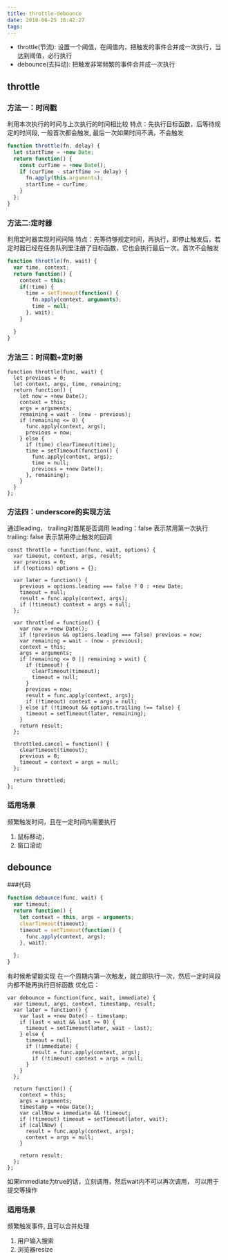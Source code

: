 ```yaml
---
title: throttle-debounce
date: 2018-06-25 16:42:27
tags:
---
```

* throttle(节流): 设置一个阈值，在阈值内，把触发的事件合并成一次执行，当达到阈值，必行执行
* debounce(去抖动): 把触发非常频繁的事件合并成一次执行 

## throttle

### 方法一：时间戳
利用本次执行的时间与上次执行的时间相比较
特点：先执行目标函数，后等待规定的时间段, 一般首次都会触发, 最后一次如果时间不满，不会触发
``` javascript
function throttle(fn, delay) {
  let startTime = +new Date;
  return function() {
    const curTime = +new Date();
    if (curTime - startTime >= delay) {
      fn.apply(this.arguments);
      startTime = curTime;
    }
  };
}
```

### 方法二:定时器
利用定时器实现时间间隔
特点：先等待够规定时间，再执行，即停止触发后，若定时器已经在任务队列里注册了目标函数，它也会执行最后一次。首次不会触发

``` javascript
function throttle(fn, wait) {
  var time, context;
  return function() {
    context = this;
    if(!time) {
      time = setTimeout(function() {
        fn.apply(context, arguments);
        time = null;
      }, wait);
    }

  }
}
```

### 方法三：时间戳+定时器
```
function throttle(func, wait) {
  let previous = 0;
  let context, args, time, remaining;
  return function() {
    let now = +new Date();
    context = this;
    args = arguments;
    remaining = wait - (now - previous);
    if (remaining <= 0) {
      func.apply(context, args);
      previous = now;
    } else {
      if (time) clearTimeout(time);
      time = setTimeout(function() {
        func.apply(context, args);
        time = null;
        previous = +new Date();
      }, remaining);
    }
  }
};

```

### 方法四：underscore的实现方法
通过leading， trailing对首尾是否调用
leading：false 表示禁用第一次执行
trailing: false 表示禁用停止触发的回调

```
const throttle = function(func, wait, options) {
  var timeout, context, args, result;
  var previous = 0;
  if (!options) options = {};

  var later = function() {
    previous = options.leading === false ? 0 : +new Date;
    timeout = null;
    result = func.apply(context, args);
    if (!timeout) context = args = null;
  };

  var throttled = function() {
    var now = +new Date();
    if (!previous && options.leading === false) previous = now;
    var remaining = wait - (now - previous);
    context = this;
    args = arguments;
    if (remaining <= 0 || remaining > wait) {
      if (timeout) {
        clearTimeout(timeout);
        timeout = null;
      }
      previous = now;
      result = func.apply(context, args);
      if (!timeout) context = args = null;
    } else if (!timeout && options.trailing !== false) {
      timeout = setTimeout(later, remaining);
    }
    return result;
  };

  throttled.cancel = function() {
    clearTimeout(timeout);
    previous = 0;
    timeout = context = args = null;
  };

  return throttled;
};
```

### 适用场景
频繁触发时间，且在一定时间内需要执行
1. 鼠标移动，
2. 窗口滚动


## debounce 
###代码
```javascript
function debounce(func, wait) {
  var timeout;
  return function() {
    let context = this, args = arguments;
    clearTimeout(timeout);
    timeout = setTimeout(function() {
      func.apply(context, args);
    }, wait);

  };
}
```
有时候希望能实现 在一个周期内第一次触发，就立即执行一次，然后一定时间段内都不能再执行目标函数
优化后：
```
var debounce = function(func, wait, immediate) {
  var timeout, args, context, timestamp, result;
  var later = function() {
    var last = +new Date() - timestamp;
    if (last < wait && last >= 0) {
      timeout = setTimeout(later, wait - last);
    } else {
      timeout = null;
      if (!immediate) {
        result = func.apply(context, args);
        if (!timeout) context = args = null;
      }
    }
  };

  return function() {
    context = this;
    args = arguments;
    timestamp = +new Date();
    var callNow = immediate && !timeout;
    if (!timeout) timeout = setTimeout(later, wait);
    if (callNow) {
      result = func.apply(context, args);
      context = args = null;
    }

    return result;
  };
};
```
如果immediate为true的话，立刻调用，然后wait内不可以再次调用，
可以用于提交等操作

### 适用场景
频繁触发事件, 且可以合并处理
1. 用户输入搜索
2. 浏览器resize
